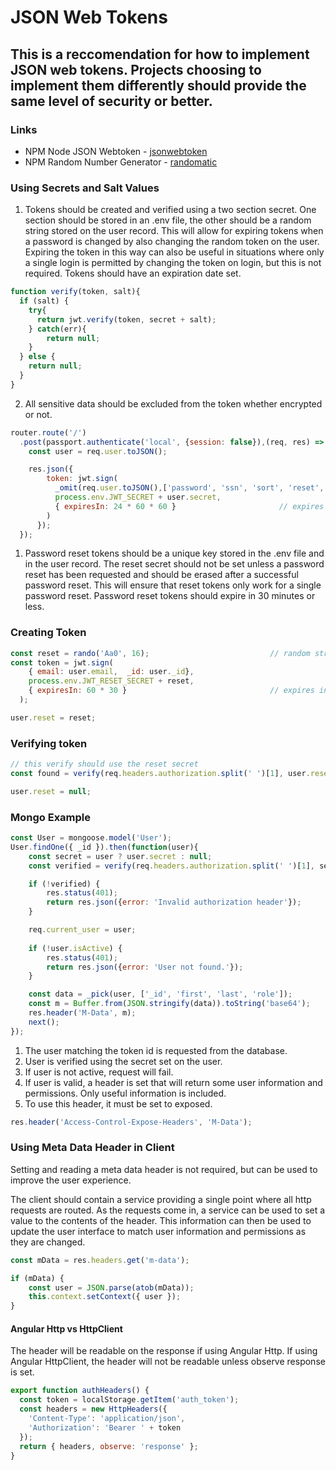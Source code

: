 # JSON Web Tokens

## This is a reccomendation for how to implement JSON web tokens. Projects choosing to implement them differently should provide the same level of security or better.
### Links
* NPM Node JSON Webtoken - [jsonwebtoken](https://www.npmjs.com/package/jsonwebtoken/)
* NPM Random Number Generator - [randomatic](https://www.npmjs.com/package/randomatic)

### Using Secrets and Salt Values
1. Tokens should be created and verified using a two section secret. One section should be stored in an .env file, the other should be a random string stored on the user record. This will allow for expiring tokens when a password is changed by also changing the random token on the user. Expiring the token in this way can also be useful in situations where only a single login is permitted by changing the token on login, but this is not required. Tokens should have an expiration date set.

```js
function verify(token, salt){
  if (salt) {
    try{
      return jwt.verify(token, secret + salt);
    } catch(err){
        return null;
    }
  } else {
    return null;
  }
}
```

2. All sensitive data should be excluded from the token whether encrypted or not.

```js
router.route('/')
  .post(passport.authenticate('local', {session: false}),(req, res) => {
    const user = req.user.toJSON();

    res.json({
        token: jwt.sign(
          _omit(req.user.toJSON(),['password', 'ssn', 'sort', 'reset', 'secret', '__v']), 
          process.env.JWT_SECRET + user.secret,
          { expiresIn: 24 * 60 * 60 }                       // expires in 24 hours
        )
      });
  });
```

1. Password reset tokens should be a unique key stored in the .env file and in the user record. The reset secret should not be set unless a password reset has been requested and should be erased after a successful password reset. This will ensure that reset tokens only work for a single password reset. Password reset tokens should expire in 30 minutes or less.

### Creating Token
```js
const reset = rando('Aa0', 16);                           // random string generation
const token = jwt.sign(
    { email: user.email,  _id: user._id},
    process.env.JWT_RESET_SECRET + reset,
    { expiresIn: 60 * 30 }                                // expires in 30 minutes
  );

user.reset = reset;
```

### Verifying token
```js
// this verify should use the reset secret
const found = verify(req.headers.authorization.split(' ')[1], user.reset); 

user.reset = null;
```

### Mongo Example
```js
const User = mongoose.model('User');
User.findOne({ _id }).then(function(user){
    const secret = user ? user.secret : null;
    const verified = verify(req.headers.authorization.split(' ')[1], secret);

    if (!verified) {
        res.status(401);
        return res.json({error: 'Invalid authorization header'});  
    }

    req.current_user = user;
        
    if (!user.isActive) {
        res.status(401);
        return res.json({error: 'User not found.'});
    }

    const data = _pick(user, ['_id', 'first', 'last', 'role']);
    const m = Buffer.from(JSON.stringify(data)).toString('base64');
    res.header('M-Data', m);        
    next();
});
```
1. The user matching the token id is requested from the database.
2. User is verified using the secret set on the user.
3. If user is not active, request will fail.
4. If user is valid, a header is set that will return some user information and permissions. Only useful information is included.
5. To use this header, it must be set to exposed.

```js
res.header('Access-Control-Expose-Headers', 'M-Data');
```

### Using Meta Data Header in Client
Setting and reading a meta data header is not required, but can be used to improve the user experience.

The client should contain a service providing a single point where all http requests are routed. As the requests come in, a service can be used to set a value to the contents of the header. This information can then be used to update the user interface to match user information and permissions as they are changed.

```js
const mData = res.headers.get('m-data');

if (mData) {
    const user = JSON.parse(atob(mData));
    this.context.setContext({ user });
}
```

#### Angular Http vs HttpClient
The header will be readable on the response if using Angular Http. If using Angular HttpClient, the header will not be readable unless observe response is set.

```js
export function authHeaders() {
  const token = localStorage.getItem('auth_token');
  const headers = new HttpHeaders({
    'Content-Type': 'application/json',
    'Authorization': 'Bearer ' + token
  });
  return { headers, observe: 'response' };
}
```